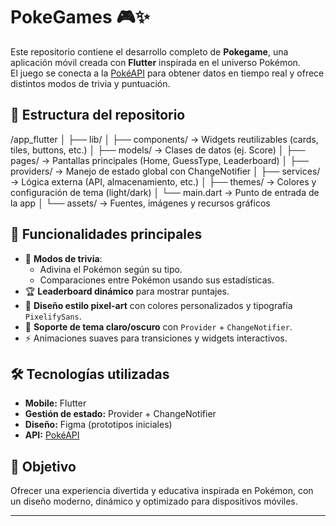 # PokeGames 🎮✨

Este repositorio contiene el desarrollo completo de **Pokegame**, una aplicación móvil creada con **Flutter** inspirada en el universo Pokémon.  
El juego se conecta a la [PokéAPI](https://pokeapi.co/) para obtener datos en tiempo real y ofrece distintos modos de trivia y puntuación.  

## 📂 Estructura del repositorio  

/app_flutter
│
├── lib/
│ ├── components/ → Widgets reutilizables (cards, tiles, buttons, etc.)
│ ├── models/ → Clases de datos (ej. Score)
│ ├── pages/ → Pantallas principales (Home, GuessType, Leaderboard)
│ ├── providers/ → Manejo de estado global con ChangeNotifier
│ ├── services/ → Lógica externa (API, almacenamiento, etc.)
│ ├── themes/ → Colores y configuración de tema (light/dark)
│ └── main.dart → Punto de entrada de la app
│
└── assets/ → Fuentes, imágenes y recursos gráficos


## 🚀 Funcionalidades principales  

- 🎯 **Modos de trivia**:
  - Adivina el Pokémon según su tipo.  
  - Comparaciones entre Pokémon usando sus estadísticas.  
- 🏆 **Leaderboard dinámico** para mostrar puntajes.  
- 🎨 **Diseño estilo pixel-art** con colores personalizados y tipografía `PixelifySans`.  
- 🌙 **Soporte de tema claro/oscuro** con `Provider` + `ChangeNotifier`.  
- ⚡ Animaciones suaves para transiciones y widgets interactivos.  

## 🛠 Tecnologías utilizadas  

- **Mobile:** Flutter  
- **Gestión de estado:** Provider + ChangeNotifier  
- **Diseño:** Figma (prototipos iniciales)  
- **API:** [PokéAPI](https://pokeapi.co/)  

## 📌 Objetivo  

Ofrecer una experiencia divertida y educativa inspirada en Pokémon, con un diseño moderno, dinámico y optimizado para dispositivos móviles.  

---
